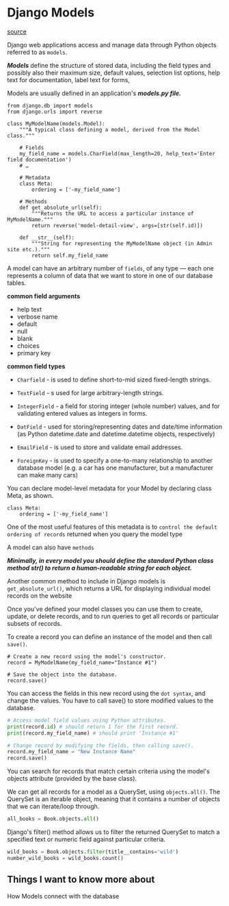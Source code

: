 # Django Models

[source](https://developer.mozilla.org/en-US/docs/Learn/Server-side/Django/Models)

Django web applications access and manage data through Python objects referred to as `models`.

***Models*** define the structure of stored data, including the field types and possibly also their maximum size, default values, selection list options, help text for documentation, label text for forms,

Models are usually defined in an application's ***models.py file.*** 

```
from django.db import models
from django.urls import reverse

class MyModelName(models.Model):
    """A typical class defining a model, derived from the Model class."""

    # Fields
    my_field_name = models.CharField(max_length=20, help_text='Enter field documentation')
    # …

    # Metadata
    class Meta:
        ordering = ['-my_field_name']

    # Methods
    def get_absolute_url(self):
        """Returns the URL to access a particular instance of MyModelName."""
        return reverse('model-detail-view', args=[str(self.id)])

    def __str__(self):
        """String for representing the MyModelName object (in Admin site etc.)."""
        return self.my_field_name

```

A model can have an arbitrary number of `fields`, of any type — each one represents a column of data that we want to store in one of our database tables.

**common field arguments**

* help text
* verbose name
* default
* null
* blank
* choices
* primary key

**common field types**

* `Charfield` - is used to define short-to-mid sized fixed-length strings.

* `TextField` - s used for large arbitrary-length strings.

* `IntegerField` - a field for storing integer (whole number) values, and for validating entered values as integers in forms.

* `DatField` - used for storing/representing dates and date/time information (as Python datetime.date and datetime.datetime objects, respectively)

* `EmailField` - is used to store and validate email addresses.

* `ForeignKey` - is used to specify a one-to-many relationship to another database model (e.g. a car has one manufacturer, but a manufacturer can make many cars)

You can declare model-level metadata for your Model by declaring class Meta, as shown.

```
class Meta:
    ordering = ['-my_field_name']

```

One of the most useful features of this metadata is to `control the default ordering of records` returned when you query the model type

A model can also have `methods`

***Minimally, in every model you should define the standard Python class method __str__() to return a human-readable string for each object.***

Another common method to include in Django models is `get_absolute_url()`, which returns a URL for displaying individual model records on the website

Once you've defined your model classes you can use them to create, update, or delete records, and to run queries to get all records or particular subsets of records.

To create a record you can define an instance of the model and then call `save()`.

```
# Create a new record using the model's constructor.
record = MyModelName(my_field_name="Instance #1")

# Save the object into the database.
record.save()

```

You can access the fields in this new record using the `dot syntax`, and change the values. You have to call save() to store modified values to the database.

```python
# Access model field values using Python attributes.
print(record.id) # should return 1 for the first record.
print(record.my_field_name) # should print 'Instance #1'

# Change record by modifying the fields, then calling save().
record.my_field_name = "New Instance Name"
record.save()

```

You can search for records that match certain criteria using the model's objects attribute (provided by the base class).

We can get all records for a model as a QuerySet, using `objects.all()`. The QuerySet is an iterable object, meaning that it contains a number of objects that we can iterate/loop through.

```python
all_books = Book.objects.all()

```

Django's filter() method allows us to filter the returned QuerySet to match a specified text or numeric field against particular criteria.

```python
wild_books = Book.objects.filter(title__contains='wild')
number_wild_books = wild_books.count()

```

## Things I want to know more about

How Models connect with the database